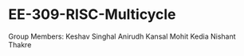 # EE-309-RISC-Multicycle

Group Members:
  Keshav Singhal
  Anirudh Kansal
  Mohit Kedia
  Nishant Thakre
